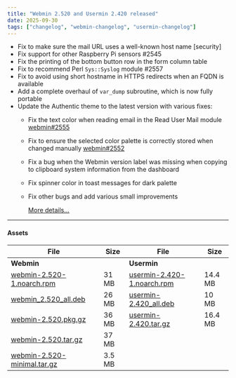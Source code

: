 ```yaml
---
title: "Webmin 2.520 and Usermin 2.420 released"
date: 2025-09-30
tags: ["changelog", "webmin-changelog", "usermin-changelog"]
---
```


* Fix to make sure the mail URL uses a well-known host name [security]
* Fix support for other Raspberry Pi sensors #2545
* Fix the printing of the bottom button row in the form column table
* Fix to recommend Perl `Sys::Syslog` module #2557
* Fix to avoid using short hostname in HTTPS redirects when an FQDN is available
* Add a complete overhaul of `var_dump` subroutine, which is now fully portable
* Update the Authentic theme to the latest version with various fixes:
  - Fix the text color when reading email in the Read User Mail module [webmin#2555](https://github.com/webmin/webmin/issues/2555)
  - Fix to ensure the selected color palette is correctly stored when changed manually [webmin#2552](https://github.com/webmin/webmin/issues/2552)
  - Fix a bug when the Webmin version label was missing when copying to clipboard system information from the dashboard
  - Fix spinner color in toast messages for dark palette
  - Fix other bugs and add various small improvements
    
    [More details...](https://github.com/webmin/authentic-theme/releases/tag/25.00)

---

#### Assets

| File                       | Size | File                       | Size |
| -------------------------- | -----| -------------------------- | ---- |
| **Webmin**                 |      | **Usermin**                |      |
|[webmin-2.520-1.noarch.rpm](https://github.com/webmin/webmin/releases/download/2.520/webmin-2.520-1.noarch.rpm)     | 31 MB  |   [usermin-2.420-1.noarch.rpm](https://github.com/webmin/usermin/releases/download/2.420/usermin-2.420-1.noarch.rpm)    | 14.4 MB |
|[webmin_2.520_all.deb](https://github.com/webmin/webmin/releases/download/2.520/webmin_2.520_all.deb)               | 26 MB  |   [usermin-2.420_all.deb](https://github.com/webmin/usermin/releases/download/2.420/usermin_2.420_all.deb)              | 10 MB   |
|[webmin-2.520.pkg.gz](https://github.com/webmin/webmin/releases/download/2.520/webmin-2.520.pkg.gz)                 | 36 MB  |   [usermin-2.420.tar.gz](https://github.com/webmin/usermin/releases/download/2.420/usermin-2.420.tar.gz)                | 16.4 MB |
|[webmin-2.520.tar.gz](https://github.com/webmin/webmin/releases/download/2.520/webmin-2.520.tar.gz)                 | 37 MB  |
|[webmin-2.520-minimal.tar.gz](https://github.com/webmin/webmin/releases/download/2.520/webmin-2.520-minimal.tar.gz) | 3.5 MB |
